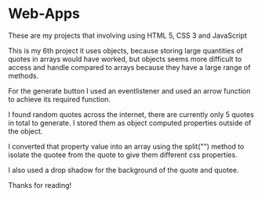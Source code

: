 # Web-Apps
These are my projects that involving using HTML 5, CSS 3 and JavaScript

This is my 6th project it uses objects, because storing large quantities of quotes in arrays would have worked, but objects seems more difficult to access and handle compared to arrays because they have a large range of methods.

For the generate button I used an eventlistener and used an arrow function to achieve its required function.

I found random quotes across the internet, there are currently only 5 quotes in total to generate. I stored them as object computed properties outside of the object.

I converted that property value into an array using the split("") method to isolate the quotee from the quote to give them different css properties.

I also used a drop shadow for the background of the quote and quotee.

Thanks for reading!
